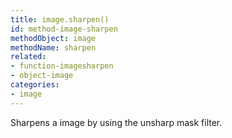```yaml
---
title: image.sharpen()
id: method-image-sharpen
methodObject: image
methodName: sharpen
related:
- function-imagesharpen
- object-image
categories:
- image
---
```


Sharpens a image by using the unsharp mask filter.
